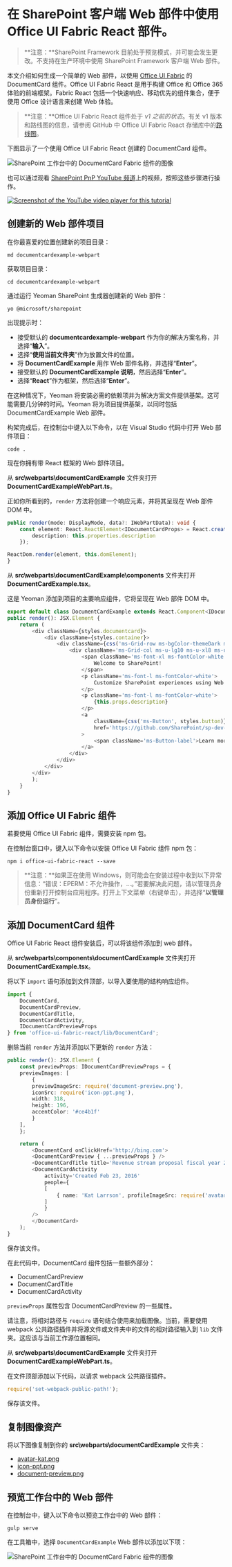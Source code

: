 # <a name="use-office-ui-fabric-react-components-in-your-sharepoint-client-side-web-part"></a>在 SharePoint 客户端 Web 部件中使用 Office UI Fabric React 部件。

>**注意：**SharePoint Framework 目前处于预览模式，并可能会发生更改。不支持在生产环境中使用 SharePoint Framework 客户端 Web 部件。

本文介绍如何生成一个简单的 Web 部件，以使用 [Office UI Fabric](https://github.com/OfficeDev/office-ui-fabric-react) 的 DocumentCard 组件。Office UI Fabric React 是用于构建 Office 和 Office 365 体验的前端框架。Fabric React 包括一个快速响应、移动优先的组件集合，便于使用 Office 设计语言来创建 Web 体验。

>**注意：**Office UI Fabric React 组件处于 *v1 之前的状态*。有关 v1 版本和路线图的信息，请参阅 GitHub 中 Office UI Fabric React 存储库中的[路线图](https://github.com/OfficeDev/office-ui-fabric-react/blob/master/ghdocs/ROADMAP.md)。 

下图显示了一个使用 Office UI Fabric React 创建的 DocumentCard 组件。

![SharePoint 工作台中的 DocumentCard Fabric 组件的图像](../../../../images/fabric-components-doc-card-view-ex.png)

也可以通过观看 [SharePoint PnP YouTube 频道](https://www.youtube.com/watch?v=P8WmNhcSWHU&list=PLR9nK3mnD-OXvSWvS2zglCzz4iplhVrKq)上的视频，按照这些步骤进行操作。 

<a href="https://www.youtube.com/watch?v=P8WmNhcSWHU&list=PLR9nK3mnD-OXvSWvS2zglCzz4iplhVrKq">
<img src="../../../../images/spfx-youtube-tutorial3.png" alt="Screenshot of the YouTube video player for this tutorial" />
</a>


## <a name="create-a-new-web-part-project"></a>创建新的 Web 部件项目

在你最喜爱的位置创建新的项目目录：

```
md documentcardexample-webpart
```
    
获取项目目录：

```
cd documentcardexample-webpart
```

通过运行 Yeoman SharePoint 生成器创建新的 Web 部件：

```
yo @microsoft/sharepoint
```
    
出现提示时：

* 接受默认的 **documentcardexample-webpart** 作为你的解决方案名称，并选择“**输入**”。
* 选择“**使用当前文件夹**”作为放置文件的位置。
* 将 **DocumentCardExample** 用作 Web 部件名称，并选择“**Enter**”。
* 接受默认的 **DocumentCardExample 说明**，然后选择“**Enter**”。
* 选择“**React**”作为框架，然后选择“**Enter**”。

在这种情况下，Yeoman 将安装必需的依赖项并为解决方案文件提供基架。这可能需要几分钟的时间。Yeoman 将为项目提供基架，以同时包括 DocumentCardExample Web 部件。
    
构架完成后，在控制台中键入以下命令，以在 Visual Studio 代码中打开 Web 部件项目：

```
code .
```
    
现在你拥有带 React 框架的 Web 部件项目。

从 **src\webparts\documentCardExample** 文件夹打开 **DocumentCardExampleWebPart.ts**。 

正如你所看到的，`render` 方法将创建一个响应元素，并将其呈现在 Web 部件 DOM 中。

```ts
public render(mode: DisplayMode, data?: IWebPartData): void {
    const element: React.ReactElement<IDocumentCardProps> = React.createElement(DocumentCard, {
        description: this.properties.description
    });

ReactDom.render(element, this.domElement);
}
```
    
从 **src\webparts\documentCardExample\components** 文件夹打开 **DocumentCardExample.tsx**。 
    
这是 Yeoman 添加到项目的主要响应组件，它将呈现在 Web 部件 DOM 中。

```ts
export default class DocumentCardExample extends React.Component<IDocumentCardProps, {}> {
public render(): JSX.Element {
    return (
        <div className={styles.documentcard}>
            <div className={styles.container}>
                <div className={css('ms-Grid-row ms-bgColor-themeDark ms-fontColor-white', styles.row)}>
                    <div className='ms-Grid-col ms-u-lg10 ms-u-xl8 ms-u-xlPush2 ms-u-lgPush1'>
                        <span className='ms-font-xl ms-fontColor-white'>
                            Welcome to SharePoint!
                        </span>
                        <p className='ms-font-l ms-fontColor-white'>
                            Customize SharePoint experiences using Web Parts.
                        </p>
                        <p className='ms-font-l ms-fontColor-white'>
                            {this.props.description}
                        </p>
                        <a
                            className={css('ms-Button', styles.button)}
                            href='https://github.com/SharePoint/sp-dev-docs/wiki'
                        >
                            <span className='ms-Button-label'>Learn more</span>
                        </a>
                    </div>
                </div>
            </div>
        </div>
        );
    }
}
```

## <a name="add-an-office-ui-fabric-component"></a>添加 Office UI Fabric 组件

若要使用 Office UI Fabric 组件，需要安装 npm 包。

在控制台窗口中，键入以下命令以安装 Office UI Fabric 组件 npm 包：

```
npm i office-ui-fabric-react --save
```

>**注意：**如果正在使用 Windows，则可能会在安装过程中收到以下异常信息：“错误：EPERM：不允许操作，...。”若要解决此问题，请以管理员身份重新打开控制台应用程序。打开上下文菜单（右键单击），并选择“**以管理员身份运行**”。 

## <a name="add-the-documentcard-component"></a>添加 DocumentCard 组件

Office UI Fabric React 组件安装后，可以将该组件添加到 web 部件。 

从 **src\webparts\components\documentCardExample** 文件夹打开 **DocumentCardExample.tsx**。 

将以下 `import` 语句添加到文件顶部，以导入要使用的结构响应组件。

```ts
import {
    DocumentCard,
    DocumentCardPreview,
    DocumentCardTitle,
    DocumentCardActivity,
    IDocumentCardPreviewProps
} from 'office-ui-fabric-react/lib/DocumentCard';
```

删除当前 `render` 方法并添加以下更新的 `render` 方法：

```ts
public render(): JSX.Element {
    const previewProps: IDocumentCardPreviewProps = {
    previewImages: [
        {
        previewImageSrc: require('document-preview.png'),
        iconSrc: require('icon-ppt.png'),
        width: 318,
        height: 196,
        accentColor: '#ce4b1f'
        }
    ],
    };

    return (
        <DocumentCard onClickHref='http://bing.com'>
        <DocumentCardPreview { ...previewProps } />
        <DocumentCardTitle title='Revenue stream proposal fiscal year 2016 version02.pptx'/>
        <DocumentCardActivity
            activity='Created Feb 23, 2016'
            people={
            [
                { name: 'Kat Larrson', profileImageSrc: require('avatar-kat.png') }
            ]
            }
        />
        </DocumentCard>
    );
}
```

保存该文件。

在此代码中，DocumentCard 组件包括一些额外部分：

* DocumentCardPreview
* DocumentCardTitle
* DocumentCardActivity

`previewProps` 属性包含 DocumentCardPreview 的一些属性。

请注意，将相对路径与 `require` 语句结合使用来加载图像。当前，需要使用 webpack 公共路径插件并将源文件或文件夹中的文件的相对路径输入到 `lib` 文件夹。这应该与当前工作源位置相同。
    
从 **src\webparts\documentCardExample** 文件夹打开 **DocumentCardExampleWebPart.ts**。 
    
在文件顶部添加以下代码，以请求 webpack 公共路径插件。
    
```ts
require('set-webpack-public-path!');
```
    
保存该文件。

## <a name="copy-the-image-assets"></a>复制图像资产

将以下图像复制到你的 **src\webparts\documentCardExample** 文件夹：

* [avatar-kat.png](https://github.com/SharePoint/sp-dev-docs/blob/master/assets/avatar-kat.png)
* [icon-ppt.png](https://github.com/SharePoint/sp-dev-docs/tree/master/assets/icon-ppt.png)
* [document-preview.png](https://github.com/SharePoint/sp-dev-docs/tree/master/assets/document-preview.png)

## <a name="preview-the-web-part-in-workbench"></a>预览工作台中的 Web 部件

在控制台中，键入以下命令以预览工作台中的 Web 部件：
    
```
gulp serve
```
    
在工具箱中，选择 `DocumentCardExample` Web 部件以添加以下项：
    
![SharePoint 工作台中的 DocumentCard Fabric 组件的图像](../../../../images/fabric-components-doc-card-view-ex.png)

